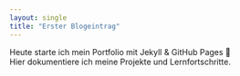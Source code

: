 ```yaml
---
layout: single
title: "Erster Blogeintrag"
---
```


Heute starte ich mein Portfolio mit Jekyll & GitHub Pages 🚀  
Hier dokumentiere ich meine Projekte und Lernfortschritte.
